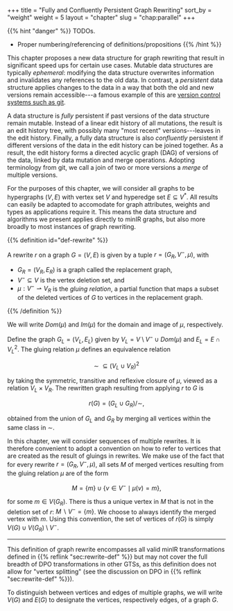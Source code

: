 +++
title = "Fully and Confluently Persistent Graph Rewriting"
sort_by = "weight"
weight = 5
layout = "chapter"
slug = "chap:parallel"
+++

<!-- prettier-ignore-start -->

{{% hint "danger" %}} TODOs.

- Proper numbering/referencing of definitions/propositions {{% /hint %}}
<!-- prettier-ignore-end -->

This chapter proposes a new data structure for graph rewriting that result in
significant speed ups for certain use cases. Mutable data structures are
typically _ephemeral_: modifying the data structure overwrites information and
invalidates any references to the old data. In contrast, a _persistent_ data
structure applies changes to the data in a way that both the old and new
versions remain accessible---a famous example of this are
[version control systems such as git](https://martinfowler.com/bliki/VersionControlTools.html).

A data structure is _fully_ persistent if past versions of the data structure
remain mutable. Instead of a linear edit history of all mutations, the result is
an edit history tree, with possibly many "most recent" versions---leaves in the
edit history. Finally, a fully data structure is also _confluently_ persistent
if different versions of the data in the edit history can be joined together. As
a result, the edit history forms a directed acyclic graph (DAG) of versions of
the data, linked by data mutation and merge operations. Adopting terminology
from git, we call a join of two or more versions a _merge_ of multiple versions.

For the purposes of this chapter, we will consider all graphs to be hypergraphs
$(V, E)$ with vertex set $V$ and hyperedge set $E \subseteq V^\ast$. All results
can easily be adapted to accomodate for graph attributes, weights and types as
applications require it. This means the data structure and algorithms we present
applies directly to minIR graphs, but also more broadly to most instances of
graph rewriting.

<!-- prettier-ignore -->
{{% definition id="def-rewrite" %}}

A rewrite $r$ on a graph $G = (V, E)$ is given by a tuple $r = (G_R, V^-, \mu)$,
with

- $G_R = (V_R, E_R)$ is a graph called the replacement graph,
- $V^- \subseteq V$ is the vertex deletion set, and
- $\mu: V^- \rightharpoonup V_R$ is the _gluing relation_, a partial function
  that maps a subset of the deleted vertices of $G$ to vertices in the
  replacement graph.

<!-- prettier-ignore -->
{{% /definition %}}

We will write $Dom(\mu)$ and $Im(\mu)$ for the domain and image of $\mu$,
respectively.

Define the graph $G_L = (V_L, E_L)$ given by
$V_L = V \setminus V^- \cup Dom(\mu)$ and $E_L = E \cap V_L^2$. The gluing
relation $\mu$ defines an equivalence relation

$$\sim \ \subseteq (V_L \cup V_R)^2$$

by taking the symmetric, transitive and reflexive closure of $\mu$, viewed as a
relation $V_L \times V_R$. The rewritten graph resulting from applying $r$ to
$G$ is

$$r(G) = (G_L \cup G_R) / \sim,$$

obtained from the union of $G_L$ and $G_R$ by merging all vertices within the
same class in $\sim$.

In this chapter, we will consider sequences of multiple rewrites. It is
therefore convenient to adopt a convention on how to refer to vertices that are
created as the result of gluings in rewrites. We make use of the fact that for
every rewrite $r = (G_R, V^-, \mu)$, all sets $M$ of merged vertices resulting
from the gluing relation $\mu$ are of the form

$$M = \{ m \} \cup \{ v \in V^- \mid \mu(v) = m \},$$

for some $m \in V(G_R)$. There is thus a unique vertex in $M$ that is not in the
deletion set of $r$: $M \smallsetminus V^- = \{ m \}$. We choose to always
identify the merged vertex with $m$. Using this convention, the set of vertices
of $r(G)$ is simply $V(G) \cup V(G_R) \setminus V^-$.

---

This definition of graph rewrite encompasses all valid minIR transformations
defined in {{% reflink "sec:rewrite-def" %}} but may not cover the full breadth
of DPO transformations in other GTSs, as this definition does not allow for
"vertex splitting" (see the discussion on DPO in
{{% reflink "sec:rewrite-def" %}}).

To distinguish between vertices and edges of multiple graphs, we will write
$V(G)$ and $E(G)$ to designate the vertices, respectively edges, of a graph $G$.
